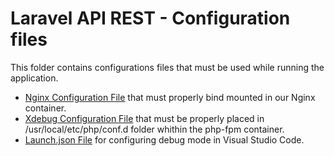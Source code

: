 # Laravel API REST - Configuration files

This folder contains configurations files that must be used while running the application.

* [Nginx Configuration File](app.conf) that must properly bind mounted in our Nginx container.
* [Xdebug Configuration File](xdebug.ini) that must be properly placed in /usr/local/etc/php/conf.d folder whithin the php-fpm container.
* [Launch.json File](launch.json) for configuring debug mode in Visual Studio Code.
